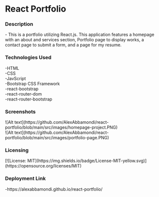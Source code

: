 <h1>React Portfolio</h1>

<h3>Description</h3>
- This is a portfolio utilizing React.js. This application features a homepage with an about and services section, Portfolio page to display works, a contact page to submit a form, and a page for my resume.

<h3>Technologies Used</h3>
-HTML<br>
-CSS<br>
-JavScript<br>
-Bootstrap CSS Framework<br>
-react-bootstrap<br>
-react-router-dom<br>
-react-router-bootstrap<br>

<h3>Screenshots</h3>
![Alt text](https://github.com/AlexAbbamondi/react-portfolio/blob/main/src/images/homepage-project.PNG)<br>
![Alt text](https://github.com/AlexAbbamondi/react-portfolio/blob/main/src/images/portfolio-page.PNG)


<h3>Licensing</h3>
 [![License: MIT](https://img.shields.io/badge/License-MIT-yellow.svg)](https://opensource.org/licenses/MIT)
 
<h3>Deployment Link</h3>
-https://alexabbamondi.github.io/react-portfolio/
